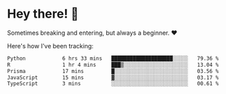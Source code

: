 # Hey there! 👋
Sometimes breaking and entering, but always a beginner. ❤️

Here's how I've been tracking:
<!--START_SECTION:waka-->

```txt
Python            6 hrs 33 mins   ████████████████████░░░░░   79.36 %
R                 1 hr 4 mins     ███▒░░░░░░░░░░░░░░░░░░░░░   13.04 %
Prisma            17 mins         █░░░░░░░░░░░░░░░░░░░░░░░░   03.56 %
JavaScript        15 mins         ▓░░░░░░░░░░░░░░░░░░░░░░░░   03.17 %
TypeScript        3 mins          ░░░░░░░░░░░░░░░░░░░░░░░░░   00.61 %
```

<!--END_SECTION:waka-->
